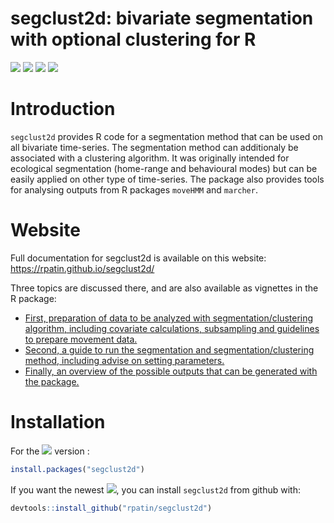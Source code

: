 segclust2d: bivariate segmentation with optional clustering for R
================

[![](https://www.r-pkg.org/badges/version/segclust2d?color=orange)](https://cran.r-project.org/package=segclust2d)
[![](http://cranlogs.r-pkg.org/badges/grand-total/segclust2d?color=yellow)](https://cran.r-project.org/package=segclust2d)
[![](https://img.shields.io/badge/devel%20version-0.3.1-blue.svg)](https://github.com/rpatin/segclust2d)
[![](https://img.shields.io/github/last-commit/rpatin/segclust2d.svg)](https://github.com/rpatin/segclust2d/commits/master)

# Introduction

`segclust2d` provides R code for a segmentation method that can be used
on all bivariate time-series. The segmentation method can additionaly be
associated with a clustering algorithm. It was originally intended for
ecological segmentation (home-range and behavioural modes) but can be
easily applied on other type of time-series. The package also provides
tools for analysing outputs from R packages `moveHMM` and `marcher`.

# Website

Full documentation for segclust2d is available on this website:
<https://rpatin.github.io/segclust2d/>

Three topics are discussed there, and are also available as vignettes in
the R package:

-   [First, preparation of data to be analyzed with
    segmentation/clustering algorithm, including covariate calculations,
    subsampling and guidelines to prepare movement
    data.](https://rpatin.github.io/segclust2d/articles/v01_preparing_data.html)
-   [Second, a guide to run the segmentation and segmentation/clustering
    method, including advise on setting
    parameters.](https://rpatin.github.io/segclust2d/articles/v02_run_segclust2d.html)
-   [Finally, an overview of the possible outputs that can be generated
    with the
    package.](https://rpatin.github.io/segclust2d/articles/v03_explore_outputs.html)

# Installation

For the
[![](https://www.r-pkg.org/badges/version/segclust2d?color=orange)](https://cran.r-project.org/package=segclust2d)
version :

``` r
install.packages("segclust2d")
```

If you want the newest
[![](https://img.shields.io/badge/devel%20version-0.3.1-blue.svg)](https://github.com/rpatin/segclust2d),
you can install `segclust2d` from github with:

``` r
devtools::install_github("rpatin/segclust2d")
```
